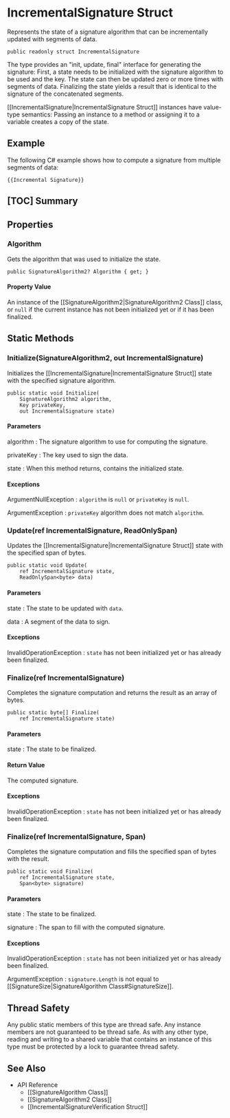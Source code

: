 # IncrementalSignature Struct

Represents the state of a signature algorithm that can be incrementally updated with
segments of data.

    public readonly struct IncrementalSignature

The type provides an "init, update, final" interface for generating the signature: First, a
state needs to be initialized with the signature algorithm to be used and the key. The state can
then be updated zero or more times with segments of data. Finalizing the state
yields a result that is identical to the signature of the concatenated segments.

[[IncrementalSignature|IncrementalSignature Struct]] instances have value-type semantics:
Passing an instance to a method or assigning it to a variable creates a copy of
the state.


## Example

The following C# example shows how to compute a signature from multiple segments of
data:

    {{Incremental Signature}}


## [TOC] Summary


## Properties


### Algorithm

Gets the algorithm that was used to initialize the state.

    public SignatureAlgorithm2? Algorithm { get; }

#### Property Value

An instance of the [[SignatureAlgorithm2|SignatureAlgorithm2 Class]] class, or `null` if the
current instance has not been initialized yet or if it has been finalized.


## Static Methods


### Initialize(SignatureAlgorithm2, out IncrementalSignature)

Initializes the [[IncrementalSignature|IncrementalSignature Struct]] state with the
specified signature algorithm.

    public static void Initialize(
        SignatureAlgorithm2 algorithm,
        Key privateKey,
        out IncrementalSignature state)

#### Parameters

algorithm
: The signature algorithm to use for computing the signature.

privateKey
: The key used to sign the data.

state
: When this method returns, contains the initialized state.

#### Exceptions

ArgumentNullException
: `algorithm` is `null` or `privateKey` is `null`.

ArgumentException
: `privateKey` algorithm does not match `algorithm`.

### Update(ref IncrementalSignature, ReadOnlySpan<byte>)

Updates the [[IncrementalSignature|IncrementalSignature Struct]] state with the specified
span of bytes.

    public static void Update(
        ref IncrementalSignature state,
        ReadOnlySpan<byte> data)

#### Parameters

state
: The state to be updated with `data`.

data
: A segment of the data to sign.

#### Exceptions

InvalidOperationException
: `state` has not been initialized yet or has already been finalized.


### Finalize(ref IncrementalSignature)

Completes the signature computation and returns the result as an array of bytes.

    public static byte[] Finalize(
        ref IncrementalSignature state)

#### Parameters

state
: The state to be finalized.

#### Return Value

The computed signature.

#### Exceptions

InvalidOperationException
: `state` has not been initialized yet or has already been finalized.


### Finalize(ref IncrementalSignature, Span<byte>)

Completes the signature computation and fills the specified span of bytes with the
result.

    public static void Finalize(
        ref IncrementalSignature state,
        Span<byte> signature)

#### Parameters

state
: The state to be finalized.

signature
: The span to fill with the computed signature.

#### Exceptions

InvalidOperationException
: `state` has not been initialized yet or has already been finalized.

ArgumentException
: `signature.Length` is not equal to [[SignatureSize|SignatureAlgorithm Class#SignatureSize]].


## Thread Safety

Any public static members of this type are thread safe. Any instance members are
not guaranteed to be thread safe. As with any other type, reading and writing to
a shared variable that contains an instance of this type must be protected by a
lock to guarantee thread safety.


## See Also

* API Reference
    * [[SignatureAlgorithm Class]]
    * [[SignatureAlgorithm2 Class]]
    * [[IncrementalSignatureVerification Struct]]
